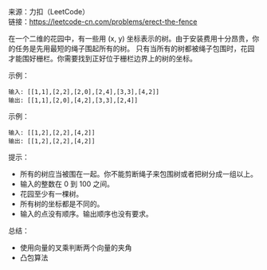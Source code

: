 
来源：力扣（LeetCode）  
链接：https://leetcode-cn.com/problems/erect-the-fence

在一个二维的花园中，有一些用 (x, y) 坐标表示的树。由于安装费用十分昂贵，你的任务是先用最短的绳子围起所有的树。
只有当所有的树都被绳子包围时，花园才能围好栅栏。你需要找到正好位于栅栏边界上的树的坐标。

示例：
```
输入: [[1,1],[2,2],[2,0],[2,4],[3,3],[4,2]]
输出: [[1,1],[2,0],[4,2],[3,3],[2,4]]
```

示例：
```
输入: [[1,2],[2,2],[4,2]]
输出: [[1,2],[2,2],[4,2]]
```



提示：
    

* 所有的树应当被围在一起。你不能剪断绳子来包围树或者把树分成一组以上。
* 输入的整数在 0 到 100 之间。
* 花园至少有一棵树。
* 所有树的坐标都是不同的。
* 输入的点没有顺序。输出顺序也没有要求。

总结：
* 使用向量的叉乘判断两个向量的夹角
* 凸包算法